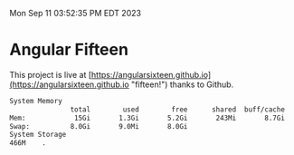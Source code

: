 Mon Sep 11 03:52:35 PM EDT 2023

# Angular Fifteen


This project is live at [https://angularsixteen.github.io](https://angularsixteen.github.io "fifteen!") thanks to Github.

```bash
System Memory
               total        used        free      shared  buff/cache   available
Mem:            15Gi       1.3Gi       5.2Gi       243Mi       8.7Gi        13Gi
Swap:          8.0Gi       9.0Mi       8.0Gi
System Storage
466M	.
```
